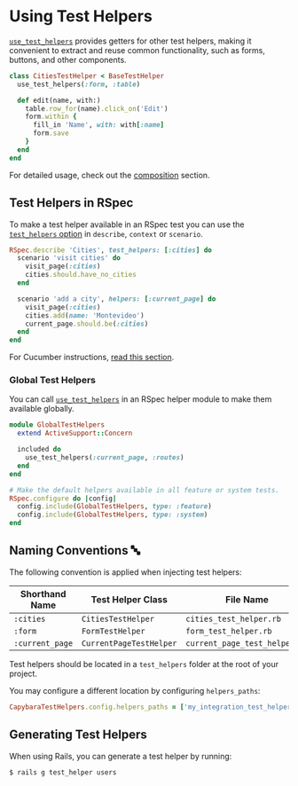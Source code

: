 [rspec_injection]: https://github.com/ElMassimo/capybara_test_helpers/blob/master/examples/rails_app/spec/system/cities_spec.rb#L7
[rspec_global_injection]: https://github.com/ElMassimo/capybara_test_helpers/blob/master/examples/rails_app/spec/system/support/default_test_helpers.rb#L8
[cucumber_injection]: https://github.com/ElMassimo/capybara_test_helpers/blob/master/examples/rails_app/features/step_definitions/city_steps.rb#L3
[example app]: https://github.com/ElMassimo/capybara_test_helpers/blob/master/examples/rails_app
[capybara_test_helpers_tests]: https://github.com/ElMassimo/capybara_test_helpers/blob/master/spec
[rspec matchers]: https://relishapp.com/rspec/rspec-expectations/docs/built-in-matchers
[composition]: /guide/advanced/composition
[use_test_helpers]: /api/#use-test-helpers

# Using Test Helpers

[`use_test_helpers`][use_test_helpers] provides getters for other test helpers, making it convenient to extract and reuse common functionality, such as forms, buttons, and other components.

```ruby
class CitiesTestHelper < BaseTestHelper
  use_test_helpers(:form, :table)

  def edit(name, with:)
    table.row_for(name).click_on('Edit')
    form.within {
      fill_in 'Name', with: with[:name]
      form.save
    }
  end
end
```

For detailed usage, check out the [composition] section.

## Test Helpers in RSpec

To make a test helper available in an RSpec test you can use the [`test_helpers` option][rspec_injection]
in `describe`, `context` or `scenario`.

```ruby
RSpec.describe 'Cities', test_helpers: [:cities] do
  scenario 'visit cities' do
    visit_page(:cities)
    cities.should.have_no_cities
  end

  scenario 'add a city', helpers: [:current_page] do
    visit_page(:cities)
    cities.add(name: 'Montevideo')
    current_page.should.be(:cities)
  end
end
```

For Cucumber instructions, [read this section](/guide/cucumber/).

### Global Test Helpers

You can call [`use_test_helpers`][rspec_global_injection] in an RSpec helper module to make them available globally.

```ruby
module GlobalTestHelpers
  extend ActiveSupport::Concern

  included do
    use_test_helpers(:current_page, :routes)
  end
end

# Make the default helpers available in all feature or system tests.
RSpec.configure do |config|
  config.include(GlobalTestHelpers, type: :feature)
  config.include(GlobalTestHelpers, type: :system)
end
```

## Naming Conventions 🔤

The following convention is applied when injecting test helpers:

| Shorthand Name                 | Test Helper Class        | File Name                                |
| ------------------------------ | ------------------------ | ---------------------------------------- |
| `:cities`                      | `CitiesTestHelper`       | `cities_test_helper.rb`     |
| `:form`                        | `FormTestHelper`         | `form_test_helper.rb`       |
| `:current_page`                | `CurrentPageTestHelper`  | `current_page_test_helper.rb`|


Test helpers should be located in a `test_helpers` folder at the root of your project.

You may configure a different location by configuring `helpers_paths`:

```ruby
CapybaraTestHelpers.config.helpers_paths = ['my_integration_test_helpers']
```

## Generating Test Helpers

When using Rails, you can generate a test helper by running:

    $ rails g test_helper users
